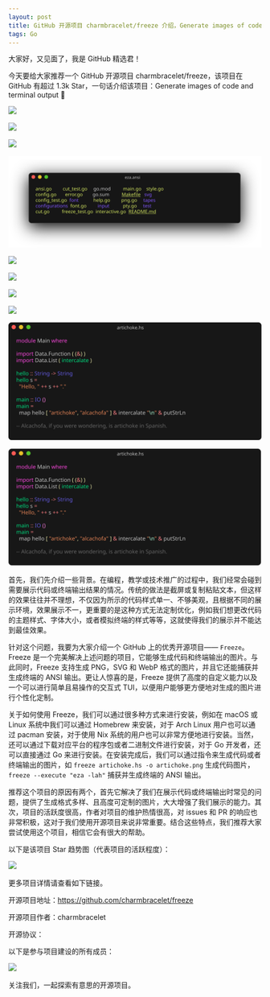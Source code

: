 ```yaml
---
layout: post
title: GitHub 开源项目 charmbracelet/freeze 介绍，Generate images of code and terminal output 📸
tags: Go
---
```


大家好，又见面了，我是 GitHub 精选君！

今天要给大家推荐一个 GitHub 开源项目 charmbracelet/freeze，该项目在 GitHub 有超过 1.3k Star，一句话介绍该项目：Generate images of code and terminal output 📸




![](https://github.com/charmbracelet/freeze/assets/25087/de76b799-fa67-4b5b-8da2-d990ca5b4e06)

![](https://vhs.charm.sh/vhs-1C6z5SUKlTdqdj4KL1ADlH.gif)

![](https://raw.githubusercontent.com/charmbracelet/freeze/master/https://raw.githubusercontent.com/charmbracelet/freeze/master/./test/golden/svg/shadow.svg)

![](https://raw.githubusercontent.com/charmbracelet/freeze/master/./test/golden/svg/eza.svg)

![](https://vhs.charm.sh/vhs-1AGhIlc2Mtn9Ltc8vPtaAP.gif)

![](https://raw.githubusercontent.com/charmbracelet/freeze/master/./test/golden/svg/haskell.svg)

![](https://raw.githubusercontent.com/charmbracelet/freeze/master/./test/golden/svg/dracula.svg)

![](https://raw.githubusercontent.com/charmbracelet/freeze/master/./test/golden/svg/border-radius.svg)

![](https://raw.githubusercontent.com/charmbracelet/freeze/master/./test/golden/svg/window.svg)

![](https://raw.githubusercontent.com/charmbracelet/freeze/master/./test/golden/svg/border-width.svg)



首先，我们先介绍一些背景。在编程，教学或技术推广的过程中，我们经常会碰到需要展示代码或终端输出结果的情况。传统的做法是截屏或复制粘贴文本，但这样的效果往往并不理想，不仅因为所示的代码样式单一、不够美观，且根据不同的展示环境，效果展示不一，更重要的是这种方式无法定制优化，例如我们想更改代码的主题样式、字体大小，或者模拟终端的样式等等，这就使得我们的展示并不能达到最佳效果。

针对这个问题，我要为大家介绍一个 GitHub 上的优秀开源项目—— `Freeze`。Freeze 是一个完美解决上述问题的项目，它能够生成代码和终端输出的图片。与此同时，Freeze 支持生成 PNG，SVG 和 WebP 格式的图片，并且它还能捕获并生成终端的 ANSI 输出。更让人惊喜的是，Freeze 提供了高度的自定义能力以及一个可以进行简单且易操作的交互式 TUI，以便用户能够更方便地对生成的图片进行个性化定制。

关于如何使用 Freeze，我们可以通过很多种方式来进行安装，例如在 macOS 或 Linux 系统中我们可以通过 Homebrew 来安装，对于 Arch Linux 用户也可以通过 pacman 安装，对于使用 Nix 系统的用户也可以非常方便地进行安装。当然，还可以通过下载对应平台的程序包或者二进制文件进行安装，对于 Go 开发者，还可以直接通过 Go 来进行安装。在安装完成后，我们可以通过指令来生成代码或者终端输出的图片，如 `freeze artichoke.hs -o artichoke.png` 生成代码图片， `freeze --execute "eza -lah"` 捕获并生成终端的 ANSI 输出。

推荐这个项目的原因有两个，首先它解决了我们在展示代码或终端输出时常见的问题，提供了生成格式多样、且高度可定制的图片，大大增强了我们展示的能力。其次，项目的活跃度很高，作者对项目的维护热情很高，对 issues 和 PR 的响应也非常积极，这对于我们使用开源项目来说非常重要。结合这些特点，我们推荐大家尝试使用这个项目，相信它会有很大的帮助。


以下是该项目 Star 趋势图（代表项目的活跃程度）：

![](https://api.star-history.com/svg?repos=charmbracelet/freeze&type=Timeline)

更多项目详情请查看如下链接。

开源项目地址：https://github.com/charmbracelet/freeze 

开源项目作者：charmbracelet

开源协议：

以下是参与项目建设的所有成员：

![](https://contrib.rocks/image?repo=charmbracelet/freeze)

关注我们，一起探索有意思的开源项目。

